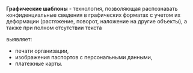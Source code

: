 **Графические шаблоны** - технология, позволяющая распознавать конфиденциальные сведения в графических форматах с учетом их деформации (растяжение, поворот, наложение на другие объекты), а также при полном отсутствии текста


выявляет:

- печати организации,
- изображения паспортов с персональными данными,
- платежные карты.

